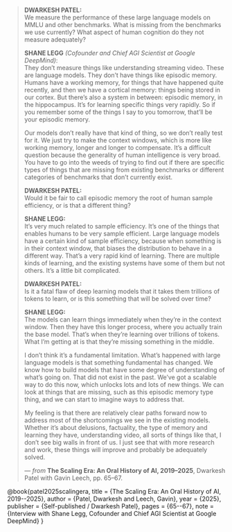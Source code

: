 > **DWARKESH PATEL:**  
> We measure the performance of these large language models on MMLU and other benchmarks. What is missing from the benchmarks we use currently? What aspect of human cognition do they not measure adequately?
>
> **SHANE LEGG** *(Cofounder and Chief AGI Scientist at Google DeepMind)*:  
> They don’t measure things like understanding streaming video. These are language models. They don’t have things like episodic memory. Humans have a working memory, for things that have happened quite recently, and then we have a cortical memory: things being stored in our cortex. But there’s also a system in between: episodic memory, in the hippocampus. It’s for learning specific things very rapidly. So if you remember some of the things I say to you tomorrow, that’ll be your episodic memory.
>
> Our models don’t really have that kind of thing, so we don’t really test for it. We just try to make the context windows, which is more like working memory, longer and longer to compensate. It’s a difficult question because the generality of human intelligence is very broad. You have to go into the weeds of trying to find out if there are specific types of things that are missing from existing benchmarks or different categories of benchmarks that don’t currently exist.
>
> **DWARKESH PATEL:**  
> Would it be fair to call episodic memory the root of human sample efficiency, or is that a different thing?
>
> **SHANE LEGG:**  
> It’s very much related to sample efficiency. It’s one of the things that enables humans to be very sample efficient. Large language models have a certain kind of sample efficiency, because when something is in their context window, that biases the distribution to behave in a different way. That’s a very rapid kind of learning. There are multiple kinds of learning, and the existing systems have some of them but not others. It’s a little bit complicated.
>
> **DWARKESH PATEL:**  
> Is it a fatal flaw of deep learning models that it takes them trillions of tokens to learn, or is this something that will be solved over time?
>
> **SHANE LEGG:**  
> The models can learn things immediately when they’re in the context window. Then they have this longer process, where you actually train the base model. That’s when they’re learning over trillions of tokens. What I’m getting at is that they’re missing something in the middle.
>
> I don’t think it’s a fundamental limitation. What’s happened with large language models is that something fundamental has changed. We know how to build models that have some degree of understanding of what’s going on. That did not exist in the past. We’ve got a scalable way to do this now, which unlocks lots and lots of new things. We can look at things that are missing, such as this episodic memory type thing, and we can start to imagine ways to address that.
>
> My feeling is that there are relatively clear paths forward now to address most of the shortcomings we see in the existing models. Whether it’s about delusions, factuality, the type of memory and learning they have, understanding video, all sorts of things like that, I don’t see big walls in front of us. I just see that with more research and work, these things will improve and probably be adequately solved.
>
> — *from* **The Scaling Era: An Oral History of AI, 2019–2025**, Dwarkesh Patel with Gavin Leech, pp. 65–67.

@book{patel2025scalingera,
  title     = {The Scaling Era: An Oral History of AI, 2019--2025},
  author    = {Patel, Dwarkesh and Leech, Gavin},
  year      = {2025},
  publisher = {Self-published / Dwarkesh Patel},
  pages     = {65--67},
  note      = {Interview with Shane Legg, Cofounder and Chief AGI Scientist at Google DeepMind}
}

